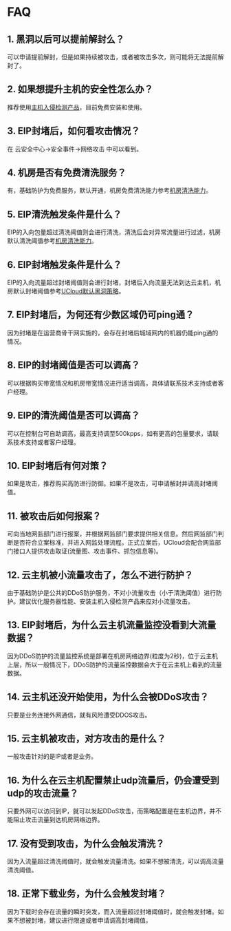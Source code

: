 # FAQ

## 1. 黑洞以后可以提前解封么？

可以申请提前解封，但是如果持续被攻击，或者被攻击多次，则可能将无法提前解封了。

## 2. 如果想提升主机的安全性怎么办？

推荐使用[主机入侵检测产品](uhids/common)，目前免费安装和使用。

## 3. EIP封堵后，如何看攻击情况？

在 云安全中心->安全事件->网络攻击 中可以看到。

## 4. 机房是否有免费清洗服务？

有，基础防护为免费服务，默认开通，机房免费清洗能力参考[机房清洗能力](https://docs.ucloud.cn/uantiddos/uclean/concepts/protect)。

## 5. EIP清洗触发条件是什么？

EIP的入向包量超过清洗阈值则会进行清洗，清洗后会对异常流量进行过滤，机房默认清洗阈值参考[机房清洗能力](https://docs.ucloud.cn/uantiddos/uclean/concepts/protect)。

## 6. EIP封堵触发条件是什么？

EIP的入向流量超过封堵阈值则会进行封堵，封堵后入向流量无法到达云主机，机房默认封堵阈值参考[UCloud默认黑洞策略](https://docs.ucloud.cn/uantiddos/usecurity/datacenter)。

## 7. EIP封堵后，为何还有少数区域仍可ping通？

因为封堵是在运营商骨干网实施的，会存在封堵后城域网内的机器仍能ping通的情况。

## 8. EIP的封堵阈值是否可以调高？

可以根据购买带宽情况和机房带宽情况进行适当调高，具体请联系技术支持或者客户经理。

## 9. EIP的清洗阈值是否可以调高？

可以在控制台可自助调高，最高支持调至500kpps，如有更高的包量要求，请联系技术支持或者客户经理。

## 10. EIP封堵后有何对策？

如果是攻击，推荐购买高防进行防御。如果不是攻击，可申请解封并调高封堵阈值。

## 11. 被攻击后如何报案？

可向当地网监部门进行报案，并根据网监部门要求提供相关信息。然后网监部门判断是否符合立案标准，并进入网监处理流程。正式立案后，UCloud会配合网监部门接口人提供攻击取证(流量图、攻击事件、抓包信息等)。

## 12. 云主机被小流量攻击了，怎么不进行防护？

由于基础防护是公共的DDoS防护服务，不对小流量攻击（小于清洗阈值）进行防护。建议优化服务器性能、安装主机入侵检测产品来应对小流量攻击。

## 13. EIP封堵后，为什么云主机流量监控没看到大流量数据？

因为DDoS防护的流量监控系统是部署在机房网络边界(粒度为2秒)，位于云主机上层，所以一般情况下，DDoS防护的流量监控数据会大于在云主机上看到的流量数据。

## 14. 云主机还没开始使用，为什么会被DDoS攻击？

只要是业务连接外网通信，就有风险遭受DDOS攻击。

## 15. 云主机被攻击，对方攻击的是什么？

一般攻击针对的是IP或者是业务。

## 16. 为什么在云主机配置禁止udp流量后，仍会遭受到udp的攻击流量？

只要外网可以访问到IP，就可以发起DDoS攻击，而策略配置是在主机边界，并不能阻止攻击流量到达机房网络边界。

## 17. 没有受到攻击，为什么会触发清洗？

因为入流量超过清洗阈值时，就会触发流量清洗。如果不想被清洗，可以调高流量清洗阈值。

## 18. 正常下载业务，为什么会触发封堵？

因为下载时会存在流量的瞬时突发，而入流量超过封堵阈值时，就会触发封堵。如果不想被封堵，建议进行限速或者申请调高封堵阈值。

